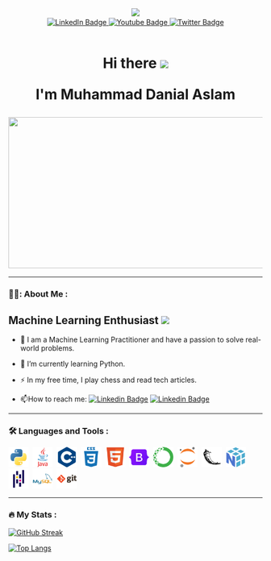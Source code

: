 <div id="header" align="center">
  <img src="https://media.giphy.com/media/M9gbBd9nbDrOTu1Mqx/giphy.gif" width="100"/>
</div>

<div id="badges" align="center">
  <a href=https://www.linkedin.com/in/danial04/>
    <img src="https://img.shields.io/badge/LinkedIn-blue?style=for-the-badge&logo=linkedin&logoColor=white" alt="LinkedIn Badge"/>
  </a>
  <a href="your-youtube-URL">
    <img src="https://img.shields.io/badge/Discord-purple?style=for-the-badge&logo=Discord&logoColor=white" alt="Youtube Badge"/>
  </a>
  <a href="your-twitter-URL">
    <img src="https://img.shields.io/badge/Twitter-blue?style=for-the-badge&logo=twitter&logoColor=white" alt="Twitter Badge"/>
  </a>
</div>

<div align="center">
<img src="https://komarev.com/ghpvc/?username=DannyFentom&style=flat-square&color=blue" alt=""/>
</div>

<h1 align="center">
  Hi there
  <img src="https://media.giphy.com/media/hvRJCLFzcasrR4ia7z/giphy.gif" width="30px"/>
  
  I'm Muhammad Danial Aslam
  
</h1>

<div align="center">
  <img src="https://media.giphy.com/media/dWesBcTLavkZuG35MI/giphy.gif" width="600" height="300"/>
</div>

---

### 👨‍🎓: About Me :
## Machine Learning Enthusiast <img src="https://media.giphy.com/media/WUlplcMpOCEmTGBtBW/giphy.gif" width="30">

- :telescope: I am a Machine Learning Practitioner and have a passion to solve real-world problems.

- :seedling: I’m currently learning Python.

- :zap: In my free time, I play chess and read tech articles.

- :mailbox:How to reach me:  [![Linkedin Badge](https://img.shields.io/badge/-LinkedIn-blue?style=flat&logo=Linkedin&logoColor=white)](https://www.linkedin.com/in/danial04/) [![Linkedin Badge](https://img.shields.io/badge/-Gmail-red?style=flat&logo=Gmail&logoColor=white)](https://danialaslam04@gmail.com)
---

### :hammer_and_wrench: Languages and Tools :

<div>
  <img src="https://github.com/devicons/devicon/blob/master/icons/python/python-original.svg" title="Python" alt="NodeJS" width="40" height="40"/>&nbsp;
  <img src="https://github.com/devicons/devicon/blob/master/icons/java/java-original-wordmark.svg" title="Java" alt="Java" width="40" height="40"/>&nbsp;
  <img src="https://github.com/devicons/devicon/blob/master/icons/cplusplus/cplusplus-plain.svg" title="C++" alt="React" width="40" height="40"/>&nbsp;
  <img src="https://github.com/devicons/devicon/blob/master/icons/css3/css3-plain-wordmark.svg"  title="CSS3" alt="CSS" width="40" height="40"/>&nbsp;
  <img src="https://github.com/devicons/devicon/blob/master/icons/html5/html5-original.svg" title="HTML5" alt="HTML" width="40" height="40"/>&nbsp;
  <img src="https://github.com/devicons/devicon/blob/master/icons/bootstrap/bootstrap-original.svg" title="Bootstrap" alt="Redux " width="40" height="40"/>&nbsp;
  <img src="https://github.com/devicons/devicon/blob/master/icons/anaconda/anaconda-original.svg" alt="anaconda" width="40" height="40"/>&nbsp;
  <img src="https://github.com/devicons/devicon/blob/master/icons/jupyter/jupyter-original.svg" alt="jupyter" width="40" height="40"/>&nbsp;
  <img src="https://github.com/devicons/devicon/blob/master/icons/flask/flask-original.svg" title="flask" alt="JavaScript" width="40" height="40"/>&nbsp;
  <img src="https://github.com/devicons/devicon/blob/master/icons/numpy/numpy-original.svg" title="numpy" alt="Firebase" width="40" height="40"/>&nbsp;
  <img src="https://github.com/devicons/devicon/blob/master/icons/pandas/pandas-original.svg" title="pandas"  alt="Gatsby" width="40" height="40"/>&nbsp;
  <img src="https://github.com/devicons/devicon/blob/master/icons/mysql/mysql-original-wordmark.svg" title="MySQL"  alt="MySQL" width="40" height="40"/>&nbsp;
  <img src="https://github.com/devicons/devicon/blob/master/icons/git/git-original-wordmark.svg" title="Git" **alt="Git" width="40" height="40"/>
</div>

---
### :fire: My Stats :
[![GitHub Streak](http://github-readme-streak-stats.herokuapp.com?user=DannyFentom&theme=dark&background=000000)](https://git.io/streak-stats)

[![Top Langs](https://github-readme-stats.vercel.app/api/top-langs/?username=DannyFentom&layout=compact&theme=vision-friendly-dark)](https://github.com/DannyFentom)
